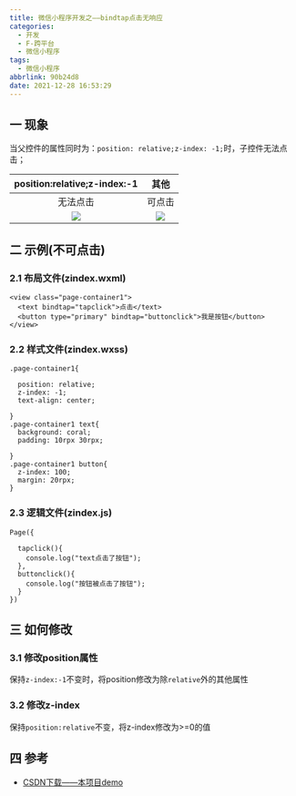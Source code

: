 ```yaml
---
title: 微信小程序开发之——bindtap点击无响应
categories:
  - 开发
  - F-跨平台
  - 微信小程序
tags:
  - 微信小程序
abbrlink: 90b24d8
date: 2021-12-28 16:53:29
---
```

## 一 现象

当父控件的属性同时为：`position: relative;z-index: -1;`时，子控件无法点击；

| position:relative;z-index:-1 |  其他  |
| :--------------------------: | :----: |
|           无法点击           | 可点击 |
|            ![][1]            | ![][2] |

<!--more-->

## 二 示例(不可点击)

### 2.1 布局文件(zindex.wxml)

```
<view class="page-container1">
  <text bindtap="tapclick">点击</text>
  <button type="primary" bindtap="buttonclick">我是按钮</button>
</view>
```

### 2.2 样式文件(zindex.wxss)

```
.page-container1{

  position: relative;
  z-index: -1;
  text-align: center;
  
}
.page-container1 text{
  background: coral;
  padding: 10rpx 30rpx;
  
}
.page-container1 button{
  z-index: 100;
  margin: 20rpx;
}
```

### 2.3 逻辑文件(zindex.js)

```
Page({

  tapclick(){
    console.log("text点击了按钮");
  },
  buttonclick(){
    console.log("按钮被点击了按钮");
  }
})
```

## 三 如何修改

### 3.1 修改position属性

保持`z-index:-1`不变时，将position修改为除`relative`外的其他属性

### 3.2 修改z-index

保持`position:relative`不变，将z-index修改为>=0的值

## 四 参考

* [CSDN下载——本项目demo](https://download.csdn.net/download/Calvin_zhou/71999008)



[1]:https://jsd.onmicrosoft.cn/gh/PGzxc/CDN/blog-wechat/wechat-position-zindex-no.gif
[2]:https://jsd.onmicrosoft.cn/gh/PGzxc/CDN/blog-wechat/wechat-position-zindex-yes.gif